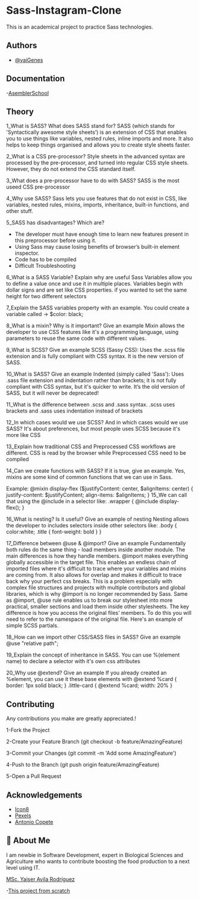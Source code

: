 # Sass-Instagram-Clone

This is an academical project to practice Sass technologies.

## Authors

- [@yaiGenes](https://www.github.com/yaiGenes)

## Documentation

-[AsemblerSchool](https://github.com/YaiGenes/sass-clone-instagram.git)

## Theory

1_What is SASS? What does SASS stand for?
SASS (which stands for 'Syntactically awesome style sheets’) is an extension of CSS that enables you to use things like variables, nested rules, inline imports and more. It also helps to keep things organised and allows you to create style sheets faster.

2_What is a CSS pre-processor?
Style sheets in the advanced syntax are processed by the pre-processor, and turned into regular CSS style sheets. However, they do not extend the CSS standard itself.

3_What does a pre-processor have to do with SASS?
SASS is the most useed CSS pre-processor

4_Why use SASS?
Sass lets you use features that do not exist in CSS, like variables, nested rules, mixins, imports, inheritance, built-in functions, and other stuff.

5_SASS has disadvantages? Which are?

- The developer must have enough time to learn new features present in this preprocessor before using it.
- Using Sass may cause losing benefits of browser’s built-in element inspector.
- Code has to be compiled
- Difficult Troubleshooting

6_What is a SASS Variable? Explain why are useful
Sass Variables allow you to define a value once and use it in multiple places. Variables begin with dollar signs and are set like CSS properties. if you wanted to set the same height for two different selectors

7_Explain the SASS variables property with an example.
You could create a variable called -> $color: black;

8_What is a mixin? Why is it important? Give an example
Mixin allows the developer to use CSS features like it's a programming language, using parameters to reuse the same code with different values.

9_What is SCSS? Give an example
SCSS (Sassy CSS): Uses the .scss file extension and is fully compliant with CSS syntax. It is the new version of SASS.

10_What is SASS? Give an example
Indented (simply called 'Sass'): Uses .sass file extension and indentation rather than brackets; it is not fully compliant with CSS syntax, but it's quicker to write. It’s the old version of SASS, but it will never be deprecated!

11_What is the difference between .scss and .sass syntax.
.scss uses brackets and .sass uses indentation instead of brackets

12_In which cases would we use SCSS? And in which cases would we use SASS?
It's about preferences, but most people uses SCSS because it's more like CSS

13_Explain how traditional CSS and Preprocessed CSS workflows are different.
CSS is read by the browser while Preprocessed CSS need to be compiled

14_Can we create functions with SASS? If it is true, give an example.
Yes, mixins are some kind of common functions that we can use in Sass.

Example:
@mixin display-flex ($justifyContent: center, $alignItems: center) {
justify-content: $justifyContent;
align-items: $alignItems;
}
15_We can call that using the @include in a selector like:
.wrapper {
@include display-flex();
}

16_What is nesting? Is it useful? Give an example of nesting
Nesting allows the developer to includes selectors inside other selectors like:
.body {
color:white;
.title {
font-weight: bold
}
}

17_Difference between @use & @import? Give an example
Fundamentally both rules do the same thing - load members inside another module. The main differences is how they handle members. @import makes everything globally accessible in the target file. This enables an endless chain of imported files where it's difficult to trace where your variables and mixins are coming from. It also allows for overlap and makes it difficult to trace back why your perfect css breaks. This is a problem especially with complex file structures and projects with multiple contributors and global libraries, which is why @import is no longer recommended by Sass.
Same as @import, @use rule enables us to break our stylesheet into more practical, smaller sections and load them inside other stylesheets. The key difference is how you access the original files' members. To do this you will need to refer to the namespace of the original file. Here's an example of simple SCSS partials.

18_How can we import other CSS/SASS files in SASS? Give an example
@use "relative path";

19_Explain the concept of inheritance in SASS.
You can use %(element name) to declare a selector with it's own css attributes

20_Why use @extend? Give an example
If you already created an %element, you can use it these base elements with @extend
%card {
border: 1px solid black;
}
.little-card {
@extend %card;
width: 20%
}

## Contributing

Any contributions you make are greatly appreciated.!

1-Fork the Project

2-Create your Feature Branch (git checkout -b feature/AmazingFeature)

3-Commit your Changes (git commit -m 'Add some AmazingFeature')

4-Push to the Branch (git push origin feature/AmazingFeature)

5-Open a Pull Request

## Acknowledgements

- [Icon8](https://iconos8.es/)
- [Pexels](https://www.pexels.com/es-es/)
- [Antonio Copete](https://github.com/AntonioCopete)

## 🚀 About Me

I am newbie in Software Development, expert in Biological Sciences and Agriculture who wants to contribute boosting the food production to a next level using IT.

[MSc. Yaiser Avila Rodríguez](www.linkedin.com/in/yaiserbreeding)

-[This project from scratch](https://github.com/YaiGenes/Sass-Instagram-Clone.git)

